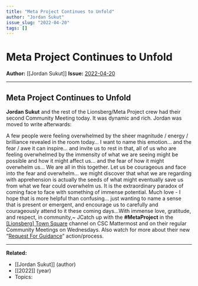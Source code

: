 ```yaml
---
title: "Meta Project Continues to Unfold"
author: "Jordan Sukut"
issue_slug: "2022-04-20"
tags: []
---
```


# Meta Project Continues to Unfold

**Author:** [[Jordan Sukut]]
**Issue:** [2022-04-20](https://plex.collectivesensecommons.org/2022-04-20/)

---

## Meta Project Continues to Unfold
**Jordan Sukut** and the rest of the Lionsberg/Meta Project crew had their second Community Meeting today. It was dynamic and rich. Jordan was moved to write afterwards:

A few people were feeling overwhelmed by the sheer magnitude / energy / brilliance revealed in the room today… I want to name this emotion… and the fear / awe it can inspire… and invite us to rest in that, all of us who are feeling overwhelmed by the immensity of what we are seeing might be possible and how it might affect us… and the fear of how it might overwhelm us… We are all in this together. Let us be courageous and face into the fear and overwhelm… we might discover that what we are regarding with apprehension is actually the seeds of what might eventually save us from what we fear could overwhelm us. It is the extraordinary paradox of coming face to face with something of immense potential. Much love - I hope that is more helpful than confusing… just wanting to name a sense that is present or emergent, and encourage us to carefully and courageously attend to it these coming days…With immense love, gratitude, and respect, in community,~ JCatch up with the **#MetaProject** in the [[Lionsberg] Town Square](https://chat.collectivesensecommons.org/agora/channels/lionsberg-town-square) channel on CSC Mattermost and on their regular Community Meetings on Wednesdays. Also watch for more about their new “[Request For Guidance](https://chat.collectivesensecommons.org/agora/channels/lionsberg-requests-for-guidance)” action/process.

---

**Related:**
- [[Jordan Sukut]] (author)
- [[2022]] (year)
- Topics: 

